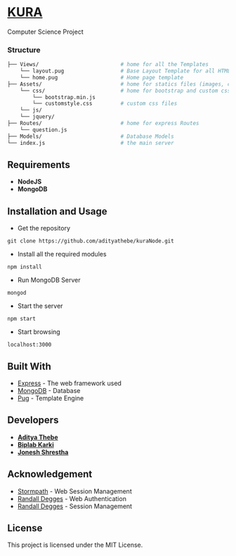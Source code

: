 # [KURA](https://kuraforum.herokuapp.com/) 

Computer Science Project

### Structure

```sh
├── Views/                          # home for all the Templates
    └── layout.pug                  # Base Layout Template for all HTML Pages
    └── home.pug                    # Home page template
├── Assets/                         # home for statics files (images, css, js)
    └── css/                        # home for bootstrap and custom css files
        └── bootstrap.min.js        
        └── customstyle.css         # custom css files
    └── js/              
    └── jquery/
├── Routes/                         # home for express Routes
    └── question.js
├── Models/                         # Database Models
└── index.js                        # the main server
```

## Requirements

* **NodeJS**
* **MongoDB**

## Installation and Usage

* Get the repository

```
git clone https://github.com/adityathebe/kuraNode.git
```

* Install all the required modules

```
npm install
```

* Run MongoDB Server

```
mongod
```

* Start the server

```
npm start
```

* Start browsing

```
localhost:3000
```

## Built With

* [Express](https://expressjs.com/) - The web framework used
* [MongoDB](https://www.mongodb.com/) - Database
* [Pug](https://pugjs.org/api/getting-started.html) - Template Engine

## Developers

* [**Aditya Thebe**](https://github.com/adityathebe)
* [**Biplab Karki**](https://github.com/karkibiplab)
* [**Jonesh Shrestha**](https://github.com/joneshshrestha)

## Acknowledgement

* [Stormpath](https://stormpath.com/blog/everything-you-ever-wanted-to-know-about-node-dot-js-sessions) - Web Session Management
* [Randall Degges](https://www.youtube.com/watch?v=yvviEA1pOXw&list=UUJI9gByFSXE1ABDRcLQjWgQ) - Web Authentication
* [Randall Degges](https://speakerdeck.com/rdegges/almost-everything-you-ever-wanted-to-know-about-web-authentication-in-node) - Session Management

## License

This project is licensed under the MIT License.
